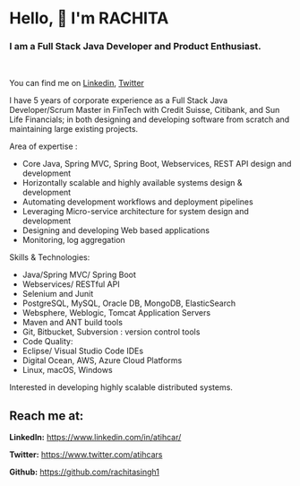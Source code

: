 # Hello, 👋  I'm RACHITA</h1>
### I am a Full Stack Java Developer and Product Enthusiast.</h2>

<br>

You can find me on [Linkedin](https://linkedin.com/in/atihcar), [Twitter](https://twitter.com/atihcars)

<p>I have 5 years of corporate experience as a Full Stack Java Developer/Scrum Master in FinTech with Credit Suisse, Citibank, and Sun Life Financials; in both designing and developing software from scratch and maintaining large existing projects.

Area of expertise :
- Core Java, Spring MVC, Spring Boot, Webservices, REST API design and development
- Horizontally scalable and highly available systems design & development
- Automating development workflows and deployment pipelines
- Leveraging Micro-service architecture for system design and development
- Designing and developing Web based applications
- Monitoring, log aggregation

Skills & Technologies:
- Java/Spring MVC/ Spring Boot
- Webservices/ RESTful API
- Selenium and Junit 
- PostgreSQL, MySQL, Oracle DB, MongoDB, ElasticSearch
- Websphere, Weblogic, Tomcat Application Servers
- Maven and ANT build tools
- Git, Bitbucket, Subversion : version control tools
- Code Quality: 
- Eclipse/ Visual Studio Code IDEs
- Digital Ocean, AWS, Azure Cloud Platforms
- Linux, macOS, Windows 

Interested in developing highly scalable distributed systems.

<h2 align="left">Reach me at:</h2>

<strong>LinkedIn:</strong> https://www.linkedin.com/in/atihcar/

<strong>Twitter:</strong> https://www.twitter.com/atihcars

<strong>Github:</strong> https://github.com/rachitasingh1

<!---
rachitasingh1/rachitasingh1 is a ✨ special ✨ repository because its `README.md` (this file) appears on your GitHub profile.
You can click the Preview link to take a look at your changes.
--->
